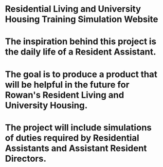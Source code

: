 # Residential Living and University Housing Training Simulation Website
#   The inspiration behind this project is the daily life of a Resident Assistant.
#   The goal is to produce a product that will be helpful in the future for Rowan's Resident Living and University Housing.
#   The project will include simulations of duties required by Residential Assistants and Assistant Resident Directors. 
